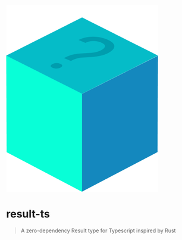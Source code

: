 ![result-ts logo](logo.png)

# result-ts

> A zero-dependency Result type for Typescript inspired by Rust
